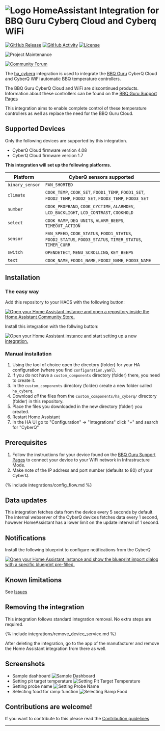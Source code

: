 # ![Logo][logo] HomeAssistant Integration for BBQ Guru Cyberq Cloud and Cyberq WiFi

[![GitHub Release][releases-shield]][releases]
[![GitHub Activity][commits-shield]][commits]
[![License][license-shield]](LICENSE)

![Project Maintenance][maintenance-shield]

[![Community Forum][forum-shield]][forum]

The [ha_cyberq] integration is used to integrate the [BBQ
Guru][bbq_guru] CyberQ Cloud and CyberQ WiFi automatic BBQ temperature controllers.

The BBQ Guru CyberQ Cloud and WiFi are discontinued products.
Information about these controllers can be found on the [BBQ Guru
Support Pages][bbq_guru_support]

This integration aims to enable complete control of these temperature
controllers as well as replace the need for the BBQ Guru Cloud.

## Supported Devices

Only the following devices are supported by this integration.
- CyberQ Cloud firmware version 4.08
- CyberQ Cloud firmware version 1.7

**This integration will set up the following platforms.**

| Platform        | CyberQ sensors supported                                                                                 |
|-----------------|----------------------------------------------------------------------------------------------------------|
| `binary_sensor` | `FAN_SHORTED`                                                                                            |
| `climate`       | `COOK_TEMP`, `COOK_SET`, `FOOD1_TEMP`, `FOOD1_SET`, `FOOD2_TEMP`, `FOOD2_SET`, `FOOD3_TEMP`, `FOOD3_SET` |
| `number`        | `COOK_PROPBAND`, `COOK_CYCTIME`, `ALARMDEV`, `LCD_BACKLIGHT`, `LCD_CONTRAST`, `COOKHOLD`                 |
| `select`        | `COOK_RAMP`, `DEG_UNITS`, `ALARM_BEEPS`, `TIMEOUT_ACTION`                                                |
| `sensor`        | `FAN_SPEED`, `COOK_STATUS`, `FOOD1_STATUS`, `FOOD2_STATUS`, `FOOD3_STATUS`, `TIMER_STATUS`, `TIMER_CURR` |
| `switch`        | `OPENDETECT`, `MENU_SCROLLING`, `KEY_BEEPS`                                                              |
| `text`          | `COOK_NAME`, `FOOD1_NAME`, `FOOD2_NAME`, `FOOD3_NAME`                                                    |

## Installation

### The easy way

Add this repository to your HACS with the following button:

[![Open your Home Assistant instance and open a repository inside the Home Assistant Community Store.](https://my.home-assistant.io/badges/hacs_repository.svg)](https://my.home-assistant.io/redirect/hacs_repository/?owner=jchonig&repository=ha_cyberq&category=integration)

Install this integration with the follwing button:

[![Open your Home Assistant instance and start setting up a new integration.](https://my.home-assistant.io/badges/config_flow_start.svg)](https://my.home-assistant.io/redirect/config_flow_start/?domain=cyberq)

### Manual installation

1. Using the tool of choice open the directory (folder) for your HA configuration (where you find `configuration.yaml`).
1. If you do not have a `custom_components` directory (folder) there, you need to create it.
1. In the `custom_components` directory (folder) create a new folder called `ha_cyberq`.
1. Download _all_ the files from the `custom_components/ha_cyberq/` directory (folder) in this repository.
1. Place the files you downloaded in the new directory (folder) you created.
1. Restart Home Assistant
1. In the HA UI go to "Configuration" -> "Integrations" click "+" and
   search for "CyberQ"

## Prerequisites

1. Follow the instructions for your device found on the [BBQ Guru
Support Pages][bbq_guru_support] to connect your device to your WiFi
network in Infrastructure Mode.
1. Make note of the IP address and port number (defaults to 80) of
   your CyberQ.
   
{% include integrations/config_flow.md %}

## Data updates

This integration fetches data from the device every 5 seconds by
default.
The internal webserver of the CyberQ devices fetches data every 1
second, however HomeAssistant has a lower limit on the update
interval of 1 second.

## Notifications

Install the following blueprint to configure notifications from the
CyberQ

[![Open your Home Assistant instance and show the blueprint import dialog with a specific blueprint pre-filled.](https://my.home-assistant.io/badges/blueprint_import.svg)](https://my.home-assistant.io/redirect/blueprint_import/?blueprint_url=https%3A%2F%2Fraw.githubusercontent.com%2Fjchonig%2Fha_cyberq%2Frefs%2Fheads%2Fmain%2Fblueprints%2Fautomation%2Fcyberq_alert.yaml)

## Known limitations

See [Issues][issues]

## Removing the integration

This integration follows standard integration removal. No extra steps are required.

{% include integrations/remove_device_service.md %}

After deleting the integration, go to the app of the manufacturer and remove the Home Assistant integration from there as well.

## Screenshots

- Sample dashboard
![Sample Dashboard](https://github.com/jchonig/ha_cyberq/blob/main/assets/CyberQ_Dashboard.png)
- Setting pit target temperature
![Setting Pit Target Temperature](https://github.com/jchonig/ha_cyberq/blob/main/assets/CyberQ_Set_Probe_Temperature.png)
- Setting probe name
![Setting Probe Name](https://github.com/jchonig/ha_cyberq/blob/main/assets/CyberQ_Set_Probe_Name.png)
- Selecting food for ramp function
![Selecting Ramp Food](https://github.com/jchonig/ha_cyberq/blob/main/assets/CyberQ_Set_Ramp.png)

<!---->

## Contributions are welcome!

If you want to contribute to this please read the [Contribution guidelines](CONTRIBUTING.md)

***

[bbq_guru]: https://www.bbqguru.com
[bbq_guru_support]: https://www.bbqguru.com/support/
[commits-shield]: https://img.shields.io/github/commit-activity/y/jchonig/ha_cyberq?style=for-the-badge
[commits]: https://github.com/jchonig/ha_cyberq/commits/main
[forum-shield]: https://img.shields.io/badge/community-forum-brightgreen.svg?style=for-the-badge
[forum]: https://community.home-assistant.io/t/cyberq-bbq-guru-cyberq-cloud-and-wi-fi-integration/815570
[ha_cyberq]: https://github.com/jchonig/ha_cyberq
[issues]: https://github.com/jchonig/ha_cyberq/issues
[license-shield]: https://img.shields.io/github/license/jchonig/ha_cyberq.svg?style=for-the-badge
[logo]: https://brands.home-assistant.io/cyberq/icon.png
[maintenance-shield]: https://img.shields.io/badge/maintainer-Jeffrey%20Honig%20%40jchonig-blue.svg?style=for-the-badge
[releases-shield]: https://img.shields.io/github/release/jchonig/ha_cyberq.svg?style=for-the-badge
[releases]: https://github.com/jchonig/ha_cyberq/releases
